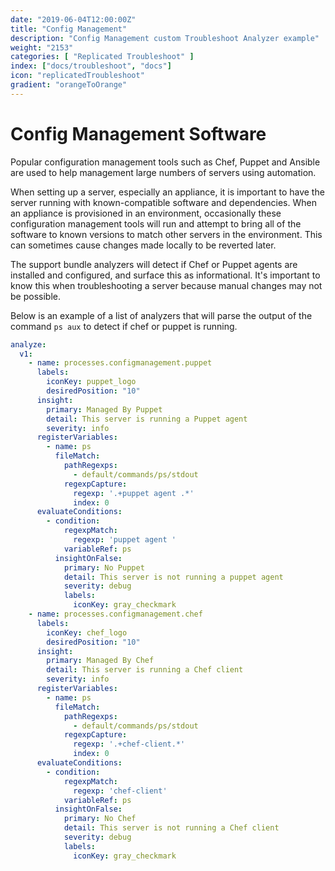 ```yaml
---
date: "2019-06-04T12:00:00Z"
title: "Config Management"
description: "Config Management custom Troubleshoot Analyzer example"
weight: "2153"
categories: [ "Replicated Troubleshoot" ]
index: ["docs/troubleshoot", "docs"]
icon: "replicatedTroubleshoot"
gradient: "orangeToOrange"
---
```


# Config Management Software

Popular configuration management tools such as Chef, Puppet and Ansible are used to help management large numbers of servers using automation.

When setting up a server, especially an appliance, it is important to have the server running with known-compatible software and dependencies. When an appliance is provisioned in an environment, occasionally these configuration management tools will run and attempt to bring all of the software to known versions to match other servers in the environment. This can sometimes cause changes made locally to be reverted later.

The support bundle analyzers will detect if Chef or Puppet agents are installed and configured, and surface this as informational. It's important to know this when troubleshooting a server because manual changes may not be possible.

Below is an example of a list of analyzers that will parse the output of the command `ps aux` to detect if chef or puppet is running.

```yaml
analyze:
  v1:
    - name: processes.configmanagement.puppet
      labels:
        iconKey: puppet_logo
        desiredPosition: "10"
      insight:
        primary: Managed By Puppet
        detail: This server is running a Puppet agent
        severity: info
      registerVariables:
        - name: ps
          fileMatch:
            pathRegexps:
              - default/commands/ps/stdout
            regexpCapture:
              regexp: '.+puppet agent .*'
              index: 0
      evaluateConditions:
        - condition:
            regexpMatch:
              regexp: 'puppet agent '
            variableRef: ps
          insightOnFalse:
            primary: No Puppet
            detail: This server is not running a puppet agent
            severity: debug
            labels:
              iconKey: gray_checkmark
    - name: processes.configmanagement.chef
      labels:
        iconKey: chef_logo
        desiredPosition: "10"
      insight:
        primary: Managed By Chef
        detail: This server is running a Chef client
        severity: info
      registerVariables:
        - name: ps
          fileMatch:
            pathRegexps:
              - default/commands/ps/stdout
            regexpCapture:
              regexp: '.+chef-client.*'
              index: 0
      evaluateConditions:
        - condition:
            regexpMatch:
              regexp: 'chef-client'
            variableRef: ps
          insightOnFalse:
            primary: No Chef
            detail: This server is not running a Chef client
            severity: debug
            labels:
              iconKey: gray_checkmark
```
